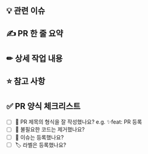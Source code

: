 ## 💡 관련 이슈

<!-- - #이슈번호 -->

## ✍️ PR 한 줄 요약

## ✏ 상세 작업 내용

## ⭐ 참고 사항

## ✅ PR 양식 체크리스트

- [ ] 🔀 PR 제목의 형식을 잘 작성했나요? e.g. ✨feat: PR 등록
- [ ] 🧹 불필요한 코드는 제거했나요?
- [ ] 💭 이슈는 등록했나요?
- [ ] 🏷️ 라벨은 등록했나요?
